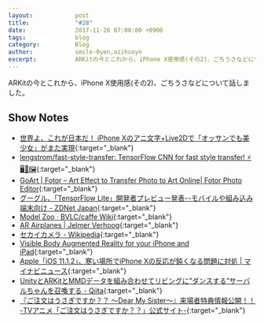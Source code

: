 ```yaml
---
layout:            post
title:             "#28"
date:              2017-11-26 07:00:00 +0900
tags:              blog
category:          Blog
author:            smile-0yen,azihsoyn
excerpt:           ARKitの今とこれから、iPhone X使用感(その2)、ごちうさなどについて話しました。
---
```

ARKitの今とこれから、iPhone X使用感(その2)、ごちうさなどについて話しました。

## Show Notes
- [世界よ、これが日本だ！ iPhone Xのアニ文字\+Live2Dで「オッサンでも美少女」がまた実現](http://panora.tokyo/wp-content/uploads/2017/11/ios11-iphone-x-animoji-hero.jpg){:target="_blank"}
- [lengstrom/fast\-style\-transfer: TensorFlow CNN for fast style transfer\! ⚡🖥🎨🖼](https://github.com/lengstrom/fast-style-transfer){:target="_blank"}
- [GoArt \| Fotor – Art Effect to Transfer Photo to Art Online\| Fotor Photo Editor](http://goart.fotor.com/){:target="_blank"}
- [グーグル、「TensorFlow Lite」開発者プレビュー発表\-\-モバイルや組み込み端末向け \- ZDNet Japan](https://japan.zdnet.com/article/35110479/){:target="_blank"}
- [Model Zoo · BVLC/caffe Wiki](https://github.com/BVLC/caffe/wiki/Model-Zoo){:target="_blank"}
- [AR Airplanes \| Jelmer Verhoog](http://www.jelmerverhoog.nl/portfolio/fk23-in-ar/){:target="_blank"}
- [セカイカメラ \- Wikipedia](https://ja.wikipedia.org/wiki/%E3%82%BB%E3%82%AB%E3%82%A4%E3%82%AB%E3%83%A1%E3%83%A9){:target="_blank"}
- [Visible Body Augmented Reality for your iPhone and iPad](https://www.visiblebody.com/ar){:target="_blank"}
- [Apple「iOS 11\.1\.2」、寒い場所でiPhone Xの反応が鈍くなる問題に対処 \| マイナビニュース](http://news.mynavi.jp/news/2017/11/17/048/){:target="_blank"}
- [UnityとARKitとMMDデータを組み合わせてリビングに”ダンスする”サーバルちゃんを召喚する \- Qiita](https://qiita.com/smile-0yen/items/89348c88df9c38f4bbe8){:target="_blank"}
- [『ご注文はうさぎですか？？ ～Dear My Sister～』来場者特典情報公開！！ \-TVアニメ「ご注文はうさぎですか？？」公式サイト\-](http://www.gochiusa.com/news/hp0001/index05400000.html){:target="_blank"}
